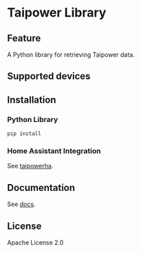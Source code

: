 # Taipower Library

## Feature

A Python library for retrieving Taipower data.

## Supported devices

## Installation

### Python Library

    pip install 

### Home Assistant Integration

See [taipowerha](https://github.com/qqaatw/taipowerha).

## Documentation

See [docs](https://libtaipower.readthedocs.io/en/latest/).

## License

Apache License 2.0

